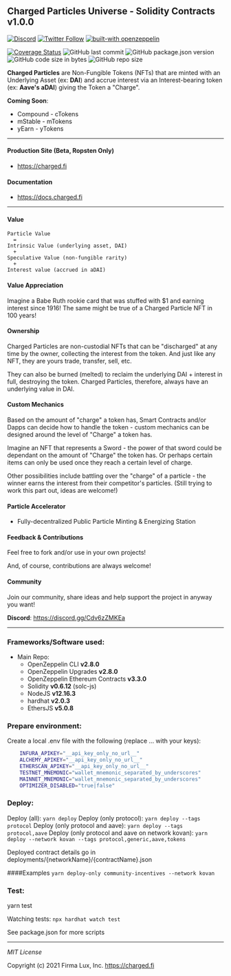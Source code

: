 ## Charged Particles Universe - Solidity Contracts v1.0.0

[![Discord](https://badgen.net/badge/definft/Charged%20Particles?icon=discord&label=discord)](https://discord.gg/Syh3gjz)
[![Twitter Follow](https://badgen.net/twitter/follow/DeFiNFT?icon=twitter)](https://twitter.com/intent/follow?screen_name=DeFiNFT)
[![built-with openzeppelin](https://img.shields.io/badge/built%20with-OpenZeppelin-3677FF)](https://docs.openzeppelin.com/)

[![Coverage Status](https://coveralls.io/repos/github/Charged-Particles/ChargedParticlesEth/badge.svg?branch=master)](https://coveralls.io/github/Charged-Particles/charged-particles-universe?branch=main&v=v1.0.1)
![GitHub last commit](https://img.shields.io/github/last-commit/Charged-Particles/charged-particles-universe)
![GitHub package.json version](https://img.shields.io/github/package-json/v/Charged-Particles/charged-particles-universe)
![GitHub code size in bytes](https://img.shields.io/github/languages/code-size/Charged-Particles/charged-particles-universe)
![GitHub repo size](https://img.shields.io/github/repo-size/Charged-Particles/charged-particles-universe)

**Charged Particles** are Non-Fungible Tokens (NFTs) that are minted with an Underlying Asset (ex: **DAI**) and accrue interest via an Interest-bearing token (ex: **Aave's aDAI**) giving the Token a "Charge".

**Coming Soon**:

- Compound - cTokens
- mStable - mTokens
- yEarn - yTokens


---

#### Production Site (Beta, Ropsten Only)
- https://charged.fi

#### Documentation
- https://docs.charged.fi

---

#### Value
```text
Particle Value
  =
Intrinsic Value (underlying asset, DAI)
  +
Speculative Value (non-fungible rarity)
  +
Interest value (accrued in aDAI)
```

#### Value Appreciation
Imagine a Babe Ruth rookie card that was stuffed with $1 and earning interest since 1916!  The same might be true
of a Charged Particle NFT in 100 years!

#### Ownership
Charged Particles are non-custodial NFTs that can be "discharged" at any time by the owner, collecting the interest
from the token. And just like any NFT, they are yours trade, transfer, sell, etc.

They can also be burned (melted) to reclaim the underlying DAI + interest in full, destroying the token.
Charged Particles, therefore, always have an underlying value in DAI.

#### Custom Mechanics
Based on the amount of "charge" a token has, Smart Contracts and/or Dapps can decide how to handle the token - custom
mechanics can be designed around the level of "Charge" a token has.

Imagine an NFT that represents a Sword - the power of that sword could be dependant on the amount of "Charge" the token
has. Or perhaps certain items can only be used once they reach a certain level of charge.

Other possibilities include battling over the "charge" of a particle - the winner earns the interest from their
competitor's particles.  (Still trying to work this part out, ideas are welcome!)

#### Particle Accelerator
 - Fully-decentralized Public Particle Minting & Energizing Station

#### Feedback & Contributions
Feel free to fork and/or use in your own projects!

And, of course, contributions are always welcome!

#### Community
Join our community, share ideas and help support the project in anyway you want!

**Discord**: https://discord.gg/Cdv6zZMKEa

---

### Frameworks/Software used:
 - Main Repo:
    - OpenZeppelin CLI **v2.8.0**
    - OpenZeppelin Upgrades **v2.8.0**
    - OpenZeppelin Ethereum Contracts **v3.3.0**
    - Solidity  **v0.6.12** (solc-js)
    - NodeJS **v12.16.3**
    - hardhat **v2.0.3**
    - EthersJS **v5.0.8**

### Prepare environment:

 Create a local .env file with the following (replace ... with your keys):

```bash
    INFURA_APIKEY="__api_key_only_no_url__"
    ALCHEMY_APIKEY="__api_key_only_no_url__"
    ETHERSCAN_APIKEY="__api_key_only_no_url__"
    TESTNET_MNEMONIC="wallet_mnemonic_separated_by_underscores"
    MAINNET_MNEMONIC="wallet_mnemonic_separated_by_underscores"
    OPTIMIZER_DISABLED="true|false"
```

### Deploy:

  Deploy (all): `yarn deploy`
  Deploy (only protocol): `yarn deploy --tags protocol`
  Deploy (only protocol and aave): `yarn deploy --tags protocol,aave`
  Deploy (only protocol and aave on network kovan): `yarn deploy --network kovan --tags protocol,generic,aave,tokens`

Deployed contract details go in deployments/{networkName}/{contractName}.json

####Examples
`yarn deploy-only community-incentives --network kovan`


### Test:

  yarn test
  
  Watching tests: `npx hardhat watch test`

See package.json for more scripts

---

_MIT License_

Copyright (c) 2021 Firma Lux, Inc. <https://charged.fi>
